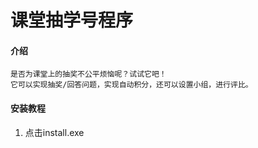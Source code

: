 # 课堂抽学号程序

#### 介绍
    是否为课堂上的抽奖不公平烦恼呢？试试它吧！
    它可以实现抽奖/回答问题，实现自动积分，还可以设置小组，进行评比。


#### 安装教程

1.  点击install.exe


